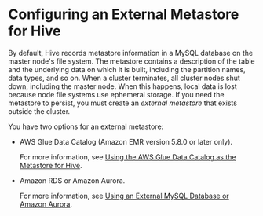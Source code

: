 # Configuring an External Metastore for Hive<a name="emr-metastore-external-hive"></a>

By default, Hive records metastore information in a MySQL database on the master node's file system\. The metastore contains a description of the table and the underlying data on which it is built, including the partition names, data types, and so on\. When a cluster terminates, all cluster nodes shut down, including the master node\. When this happens, local data is lost because node file systems use ephemeral storage\. If you need the metastore to persist, you must create an *external metastore* that exists outside the cluster\.

You have two options for an external metastore:

+ AWS Glue Data Catalog \(Amazon EMR version 5\.8\.0 or later only\)\.

  For more information, see [Using the AWS Glue Data Catalog as the Metastore for Hive](emr-hive-metastore-glue.md)\.

+ Amazon RDS or Amazon Aurora\.

  For more information, see [Using an External MySQL Database or Amazon Aurora](emr-hive-metastore-external.md)\.